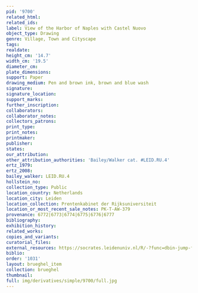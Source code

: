 ```yaml
---
pid: '9700'
related_html: 
related_ids: 
label: View of the Harbor of Naples with Castel Nuovo
object_type: Drawing
genre: Village, Town and Cityscape
tags: 
realdate: 
height_cm: '14.7'
width_cm: '19.5'
diameter_cm: 
plate_dimensions: 
support: Paper
drawing_medium: Pen and brown ink, brown and blue wash
signature: 
signature_location: 
support_marks: 
further_inscription: 
collaborators: 
collaborator_notes: 
collectors_patrons: 
print_type: 
print_notes: 
printmaker: 
publisher: 
states: 
our_attribution: 
other_attribution_authorities: 'Bailey/Walker cat. #LEID.RU.4'
ertz_1979: 
ertz_2008: 
bailey_walker: LEID.RU.4
hollstein_no: 
collection_type: Public
location_country: Netherlands
location_city: Leiden
location_collection: Prentenkabinet der Rijksuniversiteit
location_or_most_recent_sale_notes: PK-T-AW-379
provenance: 6772|6773|6774|6775|6776|6777
bibliography: 
exhibition_history: 
related_works: 
copies_and_variants: 
curatorial_files: 
external_resources: https://socrates.leidenuniv.nl/R/-?func=dbin-jump-full&object_id=2713740
biblio: 
order: '1031'
layout: brueghel_item
collection: brueghel
thumbnail: 
full: img/derivatives/simple/9700/full.jpg
---
```

